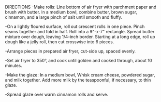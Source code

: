 DIRECTIONS
-Make rolls: Line bottom of air fryer with parchment paper and brush with butter. In a medium bowl, combine butter, brown sugar, cinnamon, and a large pinch of salt until smooth and fluffy.

-On a lightly floured surface, roll out crescent rolls in one piece. Pinch seams together and fold in half. Roll into a 9"-x-7" rectangle. Spread butter mixture over dough, leaving 1/4-inch border. Starting at a long edge, roll up dough like a jelly roll, then cut crosswise into 6 pieces. 

-Arrange pieces in prepared air fryer, cut-side up, spaced evenly.

-Set air fryer to 350°, and cook until golden and cooked through, about 10 minutes. 

-Make the glaze: In a medium bowl, Whisk cream cheese, powdered sugar, and milk together. Add more milk by the teaspoonful, if necessary, to thin glaze. 

-Spread glaze over warm cinnamon rolls and serve.
